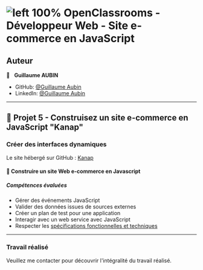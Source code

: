 # ![left 100%](https://github.com/thierry-laval/archives/blob/master/images/Logo_OpenClassrooms.png?raw=true) OpenClassrooms - Développeur Web - Site e-commerce en JavaScript

## Auteur

👤 &nbsp; **Guillaume AUBIN**

* GitHub: [@Guillaume Aubin](https://github.com/GuillaumeAubin?tab=repositories "Cliquez pour voir mes projets")
* LinkedIn: [@Guillaume Aubin](https://www.linkedin.com/in/aubinguillaume/ "Visitez mon profil LinkedIn")

***
## 📎 Projet 5 - Construisez un site e-commerce en JavaScript "Kanap"

### Créer des interfaces dynamiques

Le site hébergé sur GitHub : [Kanap](https://github.com/GuillaumeAubin/Kanap_Site_Ecommerce_JavaScript)

#### 🔨 Construire un site Web e-commerce en Javascript

##### Compétences évaluées

* Gérer des événements JavaScript
* Valider des données issues de sources externes
* Créer un plan de test pour une application
* Interagir avec un web service avec JavaScript
* Respecter les [spécifications fonctionnelles et techniques](https://s3.eu-west-1.amazonaws.com/course.oc-static.com/projects/DWJ_FR_P5/DW+P5+-+Specifications+fonctionnelles.pdf "voir les spécifications")

***

### Travail réalisé

Veuillez me contacter pour découvrir l'intégralité du travail réalisé.
